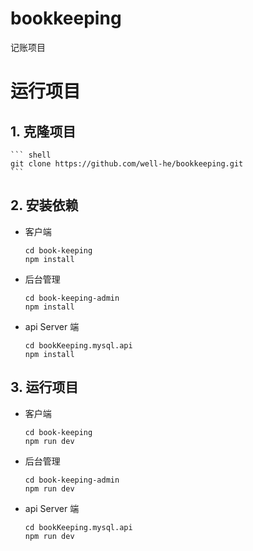 # bookkeeping

记账项目

# 运行项目

## 1. 克隆项目

    ``` shell
    git clone https://github.com/well-he/bookkeeping.git
    ```

## 2. 安装依赖

-   客户端
    ```
    cd book-keeping
    npm install
    ```
-   后台管理
    ```
    cd book-keeping-admin
    npm install
    ```
-   api Server 端
    ```
    cd bookKeeping.mysql.api
    npm install
    ```

## 3. 运行项目

-   客户端
    ```
    cd book-keeping
    npm run dev
    ```
-   后台管理
    ```
    cd book-keeping-admin
    npm run dev
    ```
-   api Server 端
    ```
    cd bookKeeping.mysql.api
    npm run dev
    ```
